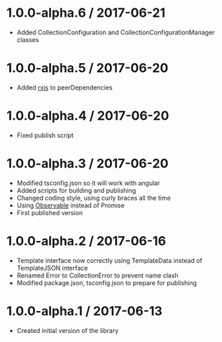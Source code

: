1.0.0-alpha.6 / 2017-06-21
==================

* Added CollectionConfiguration and CollectionConfigurationManager classes

1.0.0-alpha.5 / 2017-06-20
==================

* Added [rxjs](https://www.npmjs.com/package/rxjs) to peerDependencies

1.0.0-alpha.4 / 2017-06-20
==================

* Fixed publish script

1.0.0-alpha.3 / 2017-06-20
==================

* Modified tsconfig.json so it will work with angular
* Added scripts for building and publishing
* Changed coding style, using curly braces all the time
* Using [Observable](http://reactivex.io/rxjs/class/es6/Observable.js~Observable.html) instead of Promise
* First published version

1.0.0-alpha.2 / 2017-06-16
==================

* Template interface now correctly using TemplateData instead of TemplateJSON interface
* Renamed Error to CollectionError to prevent name clash
* Modified package.json, tsconfig.json to prepare for publishing

1.0.0-alpha.1 / 2017-06-13
==================

* Created initial version of the library
